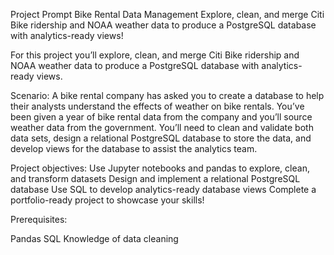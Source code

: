 Project Prompt
Bike Rental Data Management
Explore, clean, and merge Citi Bike ridership and NOAA weather data to produce a PostgreSQL database with analytics-ready views!

For this project you’ll explore, clean, and merge Citi Bike ridership and NOAA weather data to produce a PostgreSQL database with analytics-ready views.

Scenario:
A bike rental company has asked you to create a database to help their analysts understand the effects of weather on bike rentals. You’ve been given a year of bike rental data from the company and you’ll source weather data from the government. You’ll need to clean and validate both data sets, design a relational PostgreSQL database to store the data, and develop views for the database to assist the analytics team.

Project objectives:
Use Jupyter notebooks and pandas to explore, clean, and transform datasets
Design and implement a relational PostgreSQL database
Use SQL to develop analytics-ready database views
Complete a portfolio-ready project to showcase your skills!


Prerequisites:

Pandas
SQL
Knowledge of data cleaning